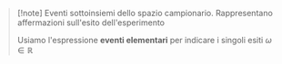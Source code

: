 >[!note] Eventi
>sottoinsiemi dello spazio campionario.
>Rappresentano affermazioni sull'esito dell'esperimento
>
>Usiamo l'espressione **eventi elementari** per indicare i singoli esiti $\omega \in \mathbb{R}$
